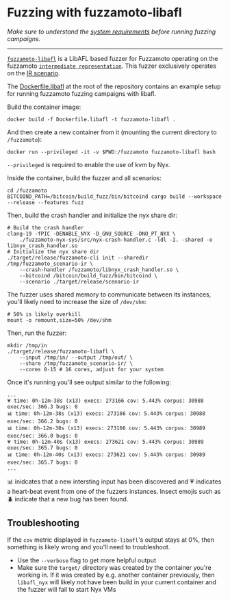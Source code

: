 # Fuzzing with fuzzamoto-libafl

*Make sure to understand the [system requirements](./requirements.md) before
running fuzzing campaigns.*

---

[`fuzzamoto-libafl`](https://github.com/dergoegge/fuzzamoto/tree/master/fuzzamoto-libafl)
is a LibAFL based fuzzer for Fuzzamoto operating on the fuzzamoto
[`intermediate representation`](../design/ir.md). This fuzzer exclusively
operates on the [IR
scenario](https://github.com/dergoegge/fuzzamoto/tree/master/fuzzamoto-scenarios/bin/ir.rs).

The
[Dockerfile.libafl](https://github.com/dergoegge/fuzzamoto/blob/master/Dockerfile.libafl)
at the root of the repository contains an example setup for running fuzzamoto
fuzzing campaigns with libafl.

Build the container image:

```
docker build -f Dockerfile.libafl -t fuzzamoto-libafl .
```

And then create a new container from it (mounting the current directory to
`/fuzzamoto`):

```
docker run --privileged -it -v $PWD:/fuzzamoto fuzzamoto-libafl bash
```

`--privileged` is required to enable the use of kvm by Nyx.

Inside the container, build the fuzzer and all scenarios:

```
cd /fuzzamoto
BITCOIND_PATH=/bitcoin/build_fuzz/bin/bitcoind cargo build --workspace --release --features fuzz
```

Then, build the crash handler and initialize the nyx share dir:

```
# Build the crash handler
clang-19 -fPIC -DENABLE_NYX -D_GNU_SOURCE -DNO_PT_NYX \
    ./fuzzamoto-nyx-sys/src/nyx-crash-handler.c -ldl -I. -shared -o libnyx_crash_handler.so
# Initialize the nyx share dir
./target/release/fuzzamoto-cli init --sharedir /tmp/fuzzamoto_scenario-ir \
    --crash-handler /fuzzamoto/libnyx_crash_handler.so \
    --bitcoind /bitcoin/build_fuzz/bin/bitcoind \
    --scenario ./target/release/scenario-ir
```

The fuzzer uses shared memory to communicate between its instances, you'll
likely need to increase the size of `/dev/shm`:

```
# 50% is likely overkill
mount -o remount,size=50% /dev/shm
```

Then, run the fuzzer:

```
mkdir /tmp/in
./target/release/fuzzamoto-libafl \
    --input /tmp/in/ --output /tmp/out/ \
    --share /tmp/fuzzamoto_scenario-ir/ \
    --cores 0-15 # 16 cores, adjust for your system
```

Once it's running you'll see output similar to the following:

```
...
💗 time: 0h-12m-38s (x13) execs: 273166 cov: 5.443% corpus: 30988 exec/sec: 366.3 bugs: 0
📊 time: 0h-12m-38s (x13) execs: 273166 cov: 5.443% corpus: 30988 exec/sec: 366.2 bugs: 0
📊 time: 0h-12m-38s (x13) execs: 273166 cov: 5.443% corpus: 30989 exec/sec: 366.0 bugs: 0
💗 time: 0h-12m-40s (x13) execs: 273621 cov: 5.443% corpus: 30989 exec/sec: 365.7 bugs: 0
📊 time: 0h-12m-40s (x13) execs: 273621 cov: 5.443% corpus: 30989 exec/sec: 365.7 bugs: 0
...
```

📊 inidcates that a new intersting input has been discovered and 💗 indicates a
heart-beat event from one of the fuzzers instances. Insect emojis such as 🪲
indicate that a new bug has been found.

## Troubleshooting

If the `cov` metric displayed in `fuzzamoto-libafl`'s output stays at 0%, then
something is likely wrong and you'll need to troubleshoot.

* Use the `--verbose` flag to get more helpful output
* Make sure the `target/` directory was created by the container you're working
  in. If it was created by e.g. another container previously, then `libafl_nyx`
  will likely not have been build in your current container and the fuzzer will
  fail to start Nyx VMs
